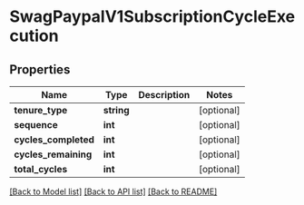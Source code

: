 # SwagPaypalV1SubscriptionCycleExecution

## Properties
Name | Type | Description | Notes
------------ | ------------- | ------------- | -------------
**tenure_type** | **string** |  | [optional] 
**sequence** | **int** |  | [optional] 
**cycles_completed** | **int** |  | [optional] 
**cycles_remaining** | **int** |  | [optional] 
**total_cycles** | **int** |  | [optional] 

[[Back to Model list]](../../README.md#documentation-for-models) [[Back to API list]](../../README.md#documentation-for-api-endpoints) [[Back to README]](../../README.md)

